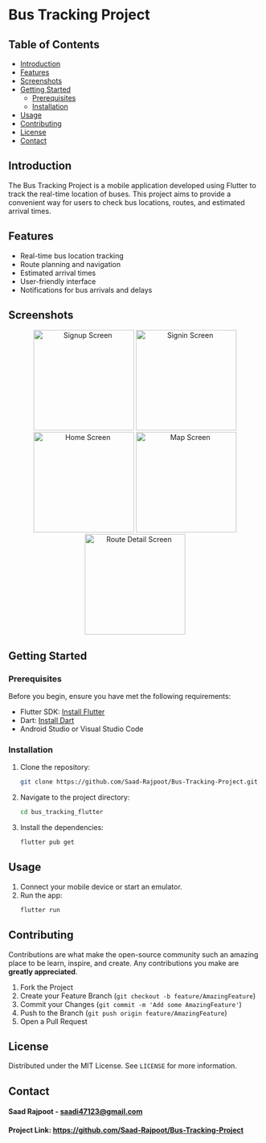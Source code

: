 # Bus Tracking Project

## Table of Contents

- [Introduction](#introduction)
- [Features](#features)
- [Screenshots](#screenshots)
- [Getting Started](#getting-started)
  - [Prerequisites](#prerequisites)
  - [Installation](#installation)
- [Usage](#usage)
- [Contributing](#contributing)
- [License](#license)
- [Contact](#contact)

## Introduction

The Bus Tracking Project is a mobile application developed using Flutter to track the real-time location of buses. This project aims to provide a convenient way for users to check bus locations, routes, and estimated arrival times.

## Features

- Real-time bus location tracking
- Route planning and navigation
- Estimated arrival times
- User-friendly interface
- Notifications for bus arrivals and delays

## Screenshots

<p align="center">
  <img src="https://user-images.githubusercontent.com/69424471/230732957-ba241a1b-83ea-4d2d-8de6-a5108d61643a.jpeg" alt="Signup Screen" width="200"/>
  <img src="https://user-images.githubusercontent.com/69424471/230732960-f80bc874-fe03-4759-9ece-65e475bbf971.jpeg" alt="Signin Screen" width="200"/>
  <img src="https://user-images.githubusercontent.com/69424471/230732970-88bba274-aa3b-403a-a74f-3c5b328f5bfd.jpeg" alt="Home Screen" width="200"/>
  <img src="https://user-images.githubusercontent.com/69424471/230732961-118ea3d8-27fb-43d8-b5c7-ef5de6e7c254.jpeg" alt="Map Screen" width="200"/>
  <img src="https://user-images.githubusercontent.com/69424471/230732967-2129ab16-ae96-42f3-adda-116d5c7240ce.jpeg" alt="Route Detail Screen" width="200"/>
</p>

## Getting Started

### Prerequisites

Before you begin, ensure you have met the following requirements:

- Flutter SDK: [Install Flutter](https://flutter.dev/docs/get-started/install)
- Dart: [Install Dart](https://dart.dev/get-dart)
- Android Studio or Visual Studio Code

### Installation

1. Clone the repository:
    ```sh
    git clone https://github.com/Saad-Rajpoot/Bus-Tracking-Project.git
    ```
2. Navigate to the project directory:
    ```sh
    cd bus_tracking_flutter
    ```
3. Install the dependencies:
    ```sh
    flutter pub get
    ```

## Usage

1. Connect your mobile device or start an emulator.
2. Run the app:
    ```sh
    flutter run
    ```

## Contributing

Contributions are what make the open-source community such an amazing place to be learn, inspire, and create. Any contributions you make are **greatly appreciated**.

1. Fork the Project
2. Create your Feature Branch (`git checkout -b feature/AmazingFeature`)
3. Commit your Changes (`git commit -m 'Add some AmazingFeature'`)
4. Push to the Branch (`git push origin feature/AmazingFeature`)
5. Open a Pull Request

## License

Distributed under the MIT License. See `LICENSE` for more information.

## Contact

#### Saad Rajpoot - saadi47123@gmail.com

#### Project Link: https://github.com/Saad-Rajpoot/Bus-Tracking-Project





   


